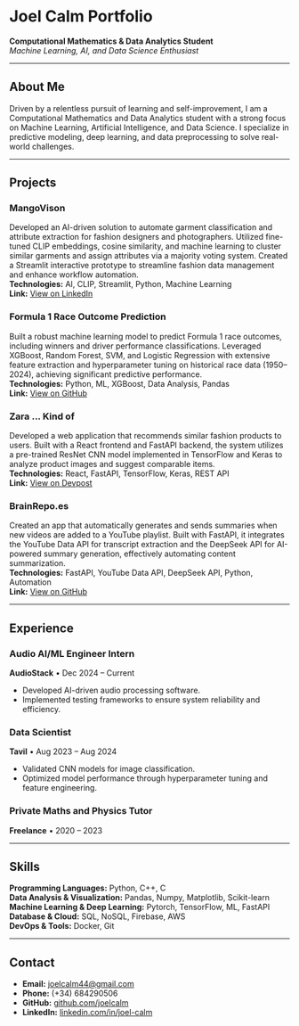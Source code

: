 # Joel Calm Portfolio

**Computational Mathematics & Data Analytics Student**  
*Machine Learning, AI, and Data Science Enthusiast*

---

## About Me

Driven by a relentless pursuit of learning and self-improvement, I am a Computational Mathematics and Data Analytics student with a strong focus on Machine Learning, Artificial Intelligence, and Data Science. I specialize in predictive modeling, deep learning, and data preprocessing to solve real-world challenges.

---

## Projects

### MangoVison
Developed an AI-driven solution to automate garment classification and attribute extraction for fashion designers and photographers. Utilized fine-tuned CLIP embeddings, cosine similarity, and machine learning to cluster similar garments and assign attributes via a majority voting system. Created a Streamlit interactive prototype to streamline fashion data management and enhance workflow automation.  
**Technologies:** AI, CLIP, Streamlit, Python, Machine Learning  
**Link:** [View on LinkedIn](https://www.linkedin.com/feed/update/urn:li:activity:7267879367807021057/)

### Formula 1 Race Outcome Prediction
Built a robust machine learning model to predict Formula 1 race outcomes, including winners and driver performance classifications. Leveraged XGBoost, Random Forest, SVM, and Logistic Regression with extensive feature extraction and hyperparameter tuning on historical race data (1950–2024), achieving significant predictive performance.  
**Technologies:** Python, ML, XGBoost, Data Analysis, Pandas  
**Link:** [View on GitHub](https://github.com/joelcalm/Formula1Prediction)

### Zara ... Kind of
Developed a web application that recommends similar fashion products to users. Built with a React frontend and FastAPI backend, the system utilizes a pre-trained ResNet CNN model implemented in TensorFlow and Keras to analyze product images and suggest comparable items.  
**Technologies:** React, FastAPI, TensorFlow, Keras, REST API  
**Link:** [View on Devpost](https://devpost.com/software/zara-kind-of?ref_content=user-portfolio&ref_feature=in_progress)

### BrainRepo.es
Created an app that automatically generates and sends summaries when new videos are added to a YouTube playlist. Built with FastAPI, it integrates the YouTube Data API for transcript extraction and the DeepSeek API for AI-powered summary generation, effectively automating content summarization.  
**Technologies:** FastAPI, YouTube Data API, DeepSeek API, Python, Automation  
**Link:** [View on GitHub](https://github.com/joelcalm/brainrepo-backend)

---

## Experience

### Audio AI/ML Engineer Intern  
**AudioStack** • Dec 2024 – Current  
- Developed AI-driven audio processing software.  
- Implemented testing frameworks to ensure system reliability and efficiency.

### Data Scientist  
**Tavil** • Aug 2023 – Aug 2024  
- Validated CNN models for image classification.  
- Optimized model performance through hyperparameter tuning and feature engineering.

### Private Maths and Physics Tutor  
**Freelance** • 2020 – 2023

---

## Skills

**Programming Languages:** Python, C++, C  
**Data Analysis & Visualization:** Pandas, Numpy, Matplotlib, Scikit-learn  
**Machine Learning & Deep Learning:** Pytorch, TensorFlow, ML, FastAPI  
**Database & Cloud:** SQL, NoSQL, Firebase, AWS  
**DevOps & Tools:** Docker, Git

---

## Contact

- **Email:** [joelcalm44@gmail.com](mailto:joelcalm44@gmail.com)  
- **Phone:** (+34) 684290506  
- **GitHub:** [github.com/joelcalm](https://github.com/joelcalm)  
- **LinkedIn:** [linkedin.com/in/joel-calm](https://www.linkedin.com/in/joel-calm/)